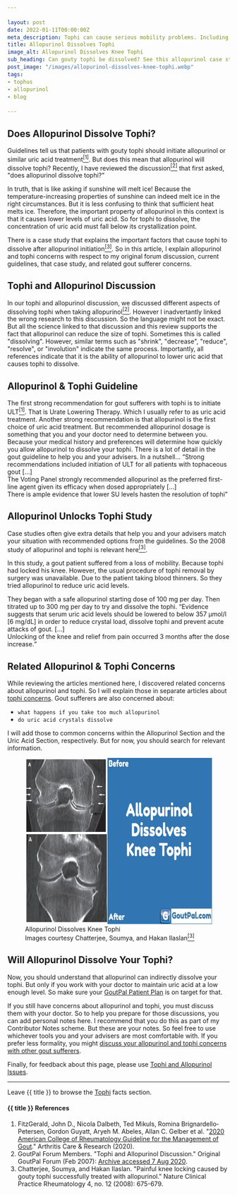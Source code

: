 ```yaml
---

layout: post
date: 2022-01-11T00:00:00Z
meta_description: Tophi can cause serious mobility problems. Including locking the knee. See how to unlock gout joints by dissolving tophi.
title: Allopurinol Dissolves Tophi
image_alt: Allopurinol Dissolves Knee Tophi
sub_heading: Can gouty tophi be dissolved? See this allopurinol case study.
post_image: "/images/allopurinol-dissolves-knee-tophi.webp"
tags:
- tophus
- allopurinol
- blog

---
```


<h2 id="intro">Does Allopurinol Dissolve Tophi?</h2>

Guidelines tell us that patients with gouty tophi should initiate allopurinol or similar uric acid treatment<a href="#ref1"><sup>[1]</sup></a>. But does this mean that allopurinol will dissolve tophi? Recently, I have reviewed the discussion<a href="#ref2"><sup>[2]</sup></a> that first asked, "does allopurinol dissolve tophi?"

In truth, that is like asking if sunshine will melt ice! Because the temperature-increasing properties of sunshine can indeed melt ice in the right circumstances. But it is less confusing to think that sufficient heat melts ice. Therefore, the important property of allopurinol in this context is that it causes lower levels of uric acid. So for tophi to dissolve, the concentration of uric acid must fall below its crystallization point.

There is a case study that explains the important factors that cause tophi to dissolve after allopurinol initiation<a href="#ref3"><sup>[3]</sup></a>. So in this article, I explain allopurinol and tophi concerns with respect to my original forum discussion, current guidelines, that case study, and related gout sufferer concerns.

<h2 id="discussion">Tophi and Allopurinol Discussion</h2>
In our tophi and allopurinol discussion, we discussed different aspects of dissolving tophi when taking allopurinol<a href="#ref2"><sup>[2]</sup></a>. However I inadvertantly linked the wrong research to this discussion. So the language might not be exact. But all the science linked to that discussion and this review supports the fact that allopurinol can reduce the size of tophi. Sometimes this is called "dissolving". However, similar terms such as "shrink", "decrease", "reduce", "resolve", or "involution" indicate the same process. Importantly, all references indicate that it is the ability of allopurinol to lower uric acid that causes tophi to dissolve.

<h2 id="guideline">Allopurinol & Tophi Guideline</h2>

The first strong recommendation for gout sufferers with tophi is to initiate ULT<a href="#ref1"><sup>[1]</sup></a>. That is Urate Lowering Therapy. Which I usually refer to as uric acid treatment. Another strong recommendation is that allopurinol is the first choice of uric acid treatment. But recommended allopurinol dosage is something that you and your doctor need to determine between you. Because your medical history and preferences will determine how quickly you allow allopurinol to dissolve your tophi. There is a lot of detail in the gout guideline to help you and your advisers. In a nutshell...
<q cite="https://doi.org/10.1002/acr.24180">Strong recommendations included initiation of ULT for all patients with tophaceous gout [...] <br />
The Voting Panel strongly recommended allopurinol as the preferred first-line agent given its efficacy when dosed appropriately   [...] <br />
There is ample evidence that lower SU levels hasten the resolution of tophi</q>

<h2 id="unlock">Allopurinol Unlocks Tophi Study</h2>

Case studies often give extra details that help you and your advisers match your situation with recommended options from the guidelines. So the 2008 study of allopurinol and tophi is relevant here<a href="#ref3"><sup>[3]</sup></a>.

In this study, a gout patient suffered from a loss of mobility. Because tophi had locked his knee. However, the usual procedure of tophi removal by surgery was unavailable. Due to the patient taking blood thinners. So they tried allopurinol to reduce uric acid levels.

They began with a safe allopurinol starting dose of 100 mg per day. Then titrated up to 300 mg per day to try and dissolve the tophi. <q cite="https://doi.org/10.1038/ncprheum0945">Evidence suggests that serum uric acid levels should be lowered to below 357 μmol/l [6 mg/dL] in order to reduce crystal load, dissolve tophi and prevent acute attacks of gout. [...] <br />
Unlocking of the knee and relief from pain occurred 3 months after the dose increase.</q>

<h2 id="concerns">Related Allopurinol & Tophi Concerns</h2>
While reviewing the articles mentioned here, I discovered related concerns about allopurinol and tophi. So I will explain those in separate articles about <a href="/tophi/#concerns">tophi concerns</a>. Gout sufferers are also concerned about:

- `what happens if you take too much allopurinol`
- `do uric acid crystals dissolve`

I will add those to common concerns within the Allopurinol Section and the Uric Acid Section, respectively. But for now, you should search for relevant information.

<figure class="inner">
<img src="/images/allopurinol-dissolves-knee-tophi.webp" alt="Allopurinol Dissolves Knee Tophi"  width="610" height="377">
  <figcaption>Allopurinol Dissolves Knee Tophi<br />Images courtesy Chatterjee, Soumya, and Hakan Ilaslan<a href="#ref3"><sup>[3]</sup></a></figcaption>
</figure>

<h2 id="next">Will Allopurinol Dissolve Your Tophi?</h2>

Now, you should understand that allopurinol can indirectly dissolve your tophi. But only if you work with your doctor to maintain uric acid at a low enough level. So make sure your <a href="/blog/starting-gout-plans/">GoutPal Patient Plan</a> is on target for that.

If you still have concerns about allopurinol and tophi, you must discuss them with your doctor. So to help you prepare for those discussions, you can add personal notes here. I recommend that you do this as part of my Contributor Notes scheme. But these are your notes. So feel free to use whichever tools you and your advisers are most comfortable with. If you prefer less formality, you might <a href="{{ site.social_links.github }}discussions">discuss your allopurinol and tophi concerns with other gout sufferers</a>.

Finally, for feedback about this page, please use <a href="{{ site.social_links.github }}issues/23">Tophi and Allopurinol Issues</a>. 

***

Leave {{ title }} to browse the <a href="/tophi">Tophi</a> facts section.

<h4 id="refs">{{ title }} References</h4>
<ol>
	<li id="ref1">FitzGerald, John D., Nicola Dalbeth, Ted Mikuls, Romina Brignardello‐Petersen, Gordon Guyatt, Aryeh M. Abeles, Allan C. Gelber et al. "<a href="https://goutpal.info/2020-gout-management-guideline/">2020 American College of Rheumatology Guideline for the Management of Gout</a>." Arthritis Care &amp; Research (2020).</li>
	<li id="ref2">GoutPal Forum Members. "Tophi and Allopurinol Discussion." Original GoutPal Forum (Feb 2007): <a href="https://web.archive.org/web/20200807084045/gout-pal.com/tophi/2007/02/">Archive accessed 7 Aug 2020</a>.</li>
	<li id="ref3">Chatterjee, Soumya, and Hakan Ilaslan. "Painful knee locking caused by gouty tophi successfully treated with allopurinol." Nature Clinical Practice Rheumatology 4, no. 12 (2008): 675-679.</li>
</ol>

